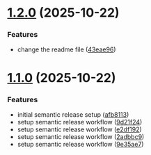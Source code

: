 # [1.2.0](https://github.com/sakethn09012002/my-project-test/compare/v1.1.0...v1.2.0) (2025-10-22)


### Features

* change the readme file ([43eae96](https://github.com/sakethn09012002/my-project-test/commit/43eae963098eab41a7fb7dee69a2a704913498f0))

# [1.1.0](https://github.com/sakethn09012002/my-project-test/compare/v1.0.0...v1.1.0) (2025-10-22)


### Features

* initial semantic release setup ([afb8113](https://github.com/sakethn09012002/my-project-test/commit/afb8113860089465c9e30ac2c401f3d6695ff989))
* setup semantic release workflow ([9d21f24](https://github.com/sakethn09012002/my-project-test/commit/9d21f24bf4cdf9b6e96d4f2df375a9e313c8a857))
* setup semantic release workflow ([e2df192](https://github.com/sakethn09012002/my-project-test/commit/e2df192543d7eacdd549aff766e8935cd3dbc08c))
* setup semantic release workflow ([2adbbc9](https://github.com/sakethn09012002/my-project-test/commit/2adbbc9414034b49d81782b728fe007ddb72762c))
* setup semantic release workflow ([9e35ae7](https://github.com/sakethn09012002/my-project-test/commit/9e35ae7635bbdee2e28b3dec03f36a6852b58558))
